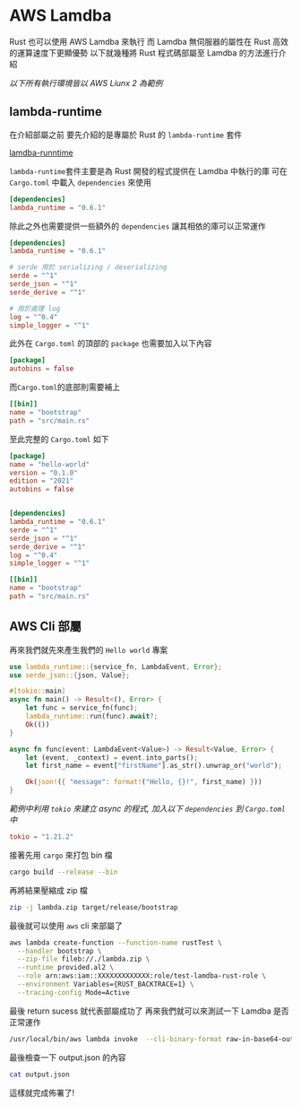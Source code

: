 # AWS Lamdba

Rust 也可以使用 AWS Lamdba 來執行
而 Lamdba 無伺服器的屬性在 Rust 高效的運算速度下更顯優勢
以下就幾種將 Rust 程式碼部屬至 Lamdba 的方法進行介紹

*以下所有執行環境皆以 AWS Liunx 2 為範例*

## lambda-runtime

在介紹部屬之前
要先介紹的是專屬於 Rust 的 `lambda-runtime` 套件

[lamdba-runntime](https://github.com/awslabs/aws-lambda-rust-runtime/tree/main/lambda-runtime)

`lambda-runtime`套件主要是為 Rust 開發的程式提供在 Lamdba 中執行的庫
可在 `Cargo.toml` 中載入 `dependencies` 來使用

```toml
[dependencies]
lambda_runtime = "0.6.1"
```

除此之外也需要提供一些額外的 `dependencies` 讓其相依的庫可以正常運作

```toml
[dependencies]
lambda_runtime = "0.6.1"

# serde 用於 serializing / deserializing
serde = "^1"
serde_json = "^1"
serde_derive = "^1"

# 用於處理 log
log = "^0.4"
simple_logger = "^1"
```

此外在 `Cargo.toml` 的頂部的 `package` 也需要加入以下內容

```toml
[package]
autobins = false
```

而`Cargo.toml`的底部則需要補上
```toml
[[bin]]
name = "bootstrap"
path = "src/main.rs"
```

至此完整的 `Cargo.toml` 如下

```toml
[package]
name = "hello-world"
version = "0.1.0"
edition = "2021"
autobins = false


[dependencies]
lambda_runtime = "0.6.1"
serde = "^1"
serde_json = "^1"
serde_derive = "^1"
log = "^0.4"
simple_logger = "^1"

[[bin]]
name = "bootstrap"
path = "src/main.rs"
```

## AWS Cli 部屬

再來我們就先來產生我們的 `Hello world` 專案
```rust
use lambda_runtime::{service_fn, LambdaEvent, Error};
use serde_json::{json, Value};

#[tokio::main]
async fn main() -> Result<(), Error> {
    let func = service_fn(func);
    lambda_runtime::run(func).await?;
    Ok(())
}

async fn func(event: LambdaEvent<Value>) -> Result<Value, Error> {
    let (event, _context) = event.into_parts();
    let first_name = event["firstName"].as_str().unwrap_or("world");

    Ok(json!({ "message": format!("Hello, {}!", first_name) }))
}
```

*範例中利用 `tokio` 來建立 async 的程式, 加入以下 `dependencies` 到 `Cargo.toml` 中*
```toml
tokio = "1.21.2"
```

接著先用 `cargo` 來打包 bin 檔
```bash
cargo build --release --bin
```

再將結果壓縮成 zip 檔
```bash
zip -j lambda.zip target/release/bootstrap
```

最後就可以使用 `aws` cli 來部屬了
```bash
aws lambda create-function --function-name rustTest \
  --handler bootstrap \
  --zip-file fileb://./lambda.zip \
  --runtime provided.al2 \
  --role arn:aws:iam::XXXXXXXXXXXXX:role/test-lamdba-rust-role \
  --environment Variables={RUST_BACKTRACE=1} \
  --tracing-config Mode=Active
```

最後 return sucess 就代表部屬成功了
再來我們就可以來測試一下 Lamdba 是否正常運作
```bash
/usr/local/bin/aws lambda invoke  --cli-binary-format raw-in-base64-out   --function-name rustTest   --payload '{"command": "Say Hi!"}'   output.json
```

最後檢查一下 output.json 的內容
```bash
cat output.json
```
這樣就完成佈署了!
